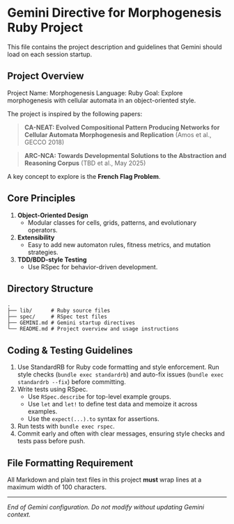 # Gemini Directive for Morphogenesis Ruby Project

This file contains the project description and guidelines that Gemini
should load on each session startup.

## Project Overview

Project Name: Morphogenesis
Language: Ruby
Goal: Explore morphogenesis with cellular automata in an object-oriented style.

The project is inspired by the following papers:

> **CA-NEAT: Evolved Compositional Pattern Producing Networks for Cellular
> Automata Morphogenesis and Replication**
> (Amos et al., GECCO 2018)

> **ARC-NCA: Towards Developmental Solutions to the Abstraction and Reasoning Corpus**
> (TBD et al., May 2025)

A key concept to explore is the **French Flag Problem**.

## Core Principles

1. **Object-Oriented Design**
   - Modular classes for cells, grids, patterns, and evolutionary operators.
2. **Extensibility**
   - Easy to add new automaton rules, fitness metrics, and mutation strategies.
3. **TDD/BDD-style Testing**
   - Use RSpec for behavior-driven development.

## Directory Structure

```
.
├── lib/      # Ruby source files
├── spec/     # RSpec test files
├── GEMINI.md # Gemini startup directives
└── README.md # Project overview and usage instructions
```

## Coding & Testing Guidelines

1.  Use StandardRB for Ruby code formatting and style enforcement.
    Run style checks (`bundle exec standardrb`) and auto-fix issues
    (`bundle exec standardrb --fix`) before committing.
2.  Write tests using RSpec.
    - Use `RSpec.describe` for top-level example groups.
    - Use `let` and `let!` to define test data and memoize it across examples.
    - Use the `expect(...).to` syntax for assertions.
3.  Run tests with `bundle exec rspec`.
4.  Commit early and often with clear messages, ensuring style checks
    and tests pass before push.

## File Formatting Requirement

All Markdown and plain text files in this project **must** wrap lines at a maximum width of 100
characters.

---
*End of Gemini configuration. Do not modify without updating Gemini context.*
